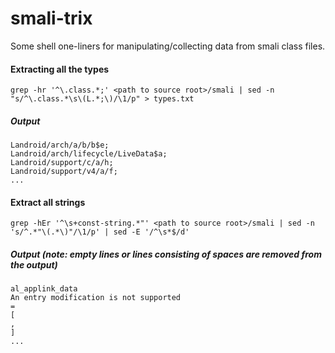 # smali-trix
Some shell one-liners for manipulating/collecting data from smali class files.

#### Extracting all the types
```
grep -hr '^\.class.*;' <path to source root>/smali | sed -n "s/^\.class.*\s\(L.*;\)/\1/p" > types.txt
```
##### Output
```
Landroid/arch/a/b/b$e;
Landroid/arch/lifecycle/LiveData$a;
Landroid/support/c/a/h;
Landroid/support/v4/a/f;
...
```

#### Extract all strings
```
grep -hEr '^\s+const-string.*"' <path to source root>/smali | sed -n 's/^.*"\(.*\)"/\1/p' | sed -E '/^\s*$/d'
```
##### Output (note: empty lines or lines consisting of spaces are removed from the output)
```
al_applink_data
An entry modification is not supported
=
[
,
]
...
```
